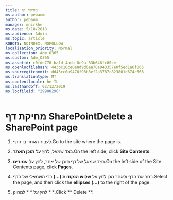 ```yaml
---
title: מחיקת דף
ms.author: pebaum
author: pebaum
manager: mnirkhe
ms.date: 5/18/2018
ms.audience: Admin
ms.topic: article
ROBOTS: NOINDEX, NOFOLLOW
localization_priority: Normal
ms.collection: Adm_O365
ms.custom: Adm_O365
ms.assetid: c0fde770-ba1d-4aeb-8c9a-83b646fc80ce
ms.openlocfilehash: 443bc10ce0e8d9d6aa78a043357e0f5ed1a6f065
ms.sourcegitcommit: dd43cc0a9470f98b8ef2a3787c823801d674c666
ms.translationtype: MT
ms.contentlocale: he-IL
ms.lasthandoff: 02/12/2019
ms.locfileid: "29900290"
---
```

# <a name="delete-a-sharepoint-page"></a><span data-ttu-id="86724-102">מחיקת דף SharePoint</span><span class="sxs-lookup"><span data-stu-id="86724-102">Delete a SharePoint page</span></span>

1. <span data-ttu-id="86724-103">לעבור האתר בו הדף.</span><span class="sxs-lookup"><span data-stu-id="86724-103">Go to the site where the page is.</span></span>
    
2. <span data-ttu-id="86724-104">בצד שמאל, לחץ על **תוכן האתר**.</span><span class="sxs-lookup"><span data-stu-id="86724-104">On the left side, click **Site Contents**.</span></span> 
    
3. <span data-ttu-id="86724-105">בצד שמאל של דף תוכן של אתר, לחץ על **עמודים**.</span><span class="sxs-lookup"><span data-stu-id="86724-105">On the left side of the Site Contents page, click **Pages**.</span></span> 
    
4. <span data-ttu-id="86724-106">בחר את הדף ולאחר מכן לחץ על **שלוש הנקודות (...)** כדי השמאלי של הדף.</span><span class="sxs-lookup"><span data-stu-id="86724-106">Select the page, and then click the **ellipses (...)** to the right of the page.</span></span> 
    
5. <span data-ttu-id="86724-107">לחץ על \* \* למחוק \* \*.</span><span class="sxs-lookup"><span data-stu-id="86724-107">Click \*\* Delete \*\*.</span></span> 
    

